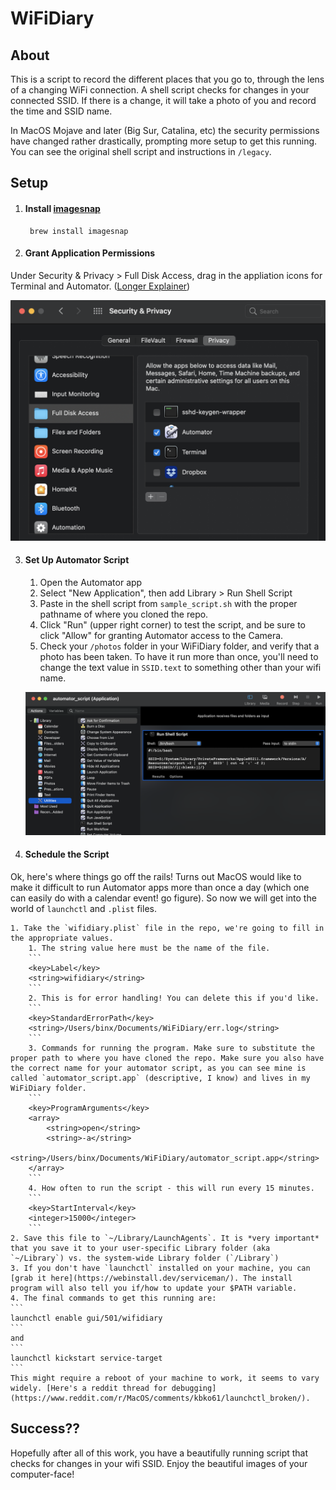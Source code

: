 WiFiDiary
=========
## About
This is a script to record the different places that you go to, through the lens of a changing WiFi connection. A shell script checks for changes in your connected SSID. If there is a change, it will take a photo of you and record the time and SSID name.

In MacOS Mojave and later (Big Sur, Catalina, etc) the security permissions have changed rather drastically, prompting more setup to get this running. You can see the original shell script and instructions in `/legacy`.

## Setup

1. #### Install [imagesnap](https://github.com/rharder/imagesnap)

		brew install imagesnap

2. #### Grant Application Permissions

Under Security & Privacy > Full Disk Access, drag in the appliation icons for Terminal and Automator. ([Longer Explainer](https://osxdaily.com/2020/04/27/fix-cron-permissions-macos-full-disk-access/))

!["granting permissions"](./tutorial/security.png?raw=true "granting permissions")

3. #### Set Up Automator Script
	1. Open the Automator app
	2. Select "New Application", then add Library > Run Shell Script
	3. Paste in the shell script from `sample_script.sh` with the proper pathname of where you cloned the repo.
	4. Click "Run" (upper right corner) to test the script, and be sure to click "Allow" for granting Automator access to the Camera.
	5. Check your `/photos` folder in your WiFiDiary folder, and verify that a photo has been taken. To have it run more than once, you'll need to change the text value in `SSID.text` to something other than your wifi name.

	!["adding script"](./tutorial/automator.png?raw=true "adding script")

4. #### Schedule the Script
Ok, here's where things go off the rails! Turns out MacOS would like to make it difficult to run Automator apps more than once a day (which one can easily do with a calendar event! go figure). So now we will get into the world of `launchctl` and `.plist` files.

	1. Take the `wifidiary.plist` file in the repo, we're going to fill in the appropriate values.
		1. The string value here must be the name of the file.
		```
		<key>Label</key>
    	<string>wifidiary</string>
    	```
    	2. This is for error handling! You can delete this if you'd like.
    	```
    	<key>StandardErrorPath</key>
    	<string>/Users/binx/Documents/WiFiDiary/err.log</string>
    	```
    	3. Commands for running the program. Make sure to substitute the proper path to where you have cloned the repo. Make sure you also have the correct name for your automator script, as you can see mine is called `automator_script.app` (descriptive, I know) and lives in my WiFiDiary folder.
    	```
    	<key>ProgramArguments</key>
	    <array>
	        <string>open</string>
	        <string>-a</string>
	        <string>/Users/binx/Documents/WiFiDiary/automator_script.app</string>
	    </array>
    	```
    	4. How often to run the script - this will run every 15 minutes.
    	```
    	<key>StartInterval</key>
   		<integer>15000</integer>
    	```
	2. Save this file to `~/Library/LaunchAgents`. It is *very important* that you save it to your user-specific Library folder (aka `~/Library`) vs. the system-wide Library folder (`/Library`)
	3. If you don't have `launchctl` installed on your machine, you can [grab it here](https://webinstall.dev/serviceman/). The install program will also tell you if/how to update your $PATH variable.
	4. The final commands to get this running are:
	```
	launchctl enable gui/501/wifidiary
	```
	and
	```
	launchctl kickstart service-target	
	```
	This might require a reboot of your machine to work, it seems to vary widely. [Here's a reddit thread for debugging](https://www.reddit.com/r/MacOS/comments/kbko61/launchctl_broken/).

## Success??
Hopefully after all of this work, you have a beautifully running script that checks for changes in your wifi SSID. Enjoy the beautiful images of your computer-face!